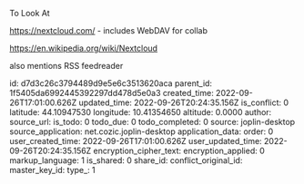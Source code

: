 To Look At

https://nextcloud.com/ - includes WebDAV for collab

https://en.wikipedia.org/wiki/Nextcloud

also mentions RSS feedreader





id: d7d3c26c3794489d9e5e6c3513620aca
parent_id: 1f5405da6992445392297dd478d5e0a3
created_time: 2022-09-26T17:01:00.626Z
updated_time: 2022-09-26T20:24:35.156Z
is_conflict: 0
latitude: 44.10947530
longitude: 10.41354650
altitude: 0.0000
author: 
source_url: 
is_todo: 0
todo_due: 0
todo_completed: 0
source: joplin-desktop
source_application: net.cozic.joplin-desktop
application_data: 
order: 0
user_created_time: 2022-09-26T17:01:00.626Z
user_updated_time: 2022-09-26T20:24:35.156Z
encryption_cipher_text: 
encryption_applied: 0
markup_language: 1
is_shared: 0
share_id: 
conflict_original_id: 
master_key_id: 
type_: 1